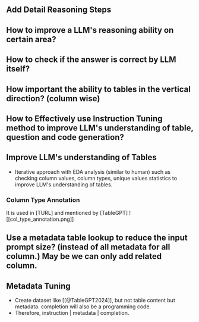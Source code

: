 
## Add Detail Reasoning Steps
## How to improve a LLM's reasoning ability on certain area?

## How to check if the answer is correct by LLM itself? 

## How important the ability to tables in the vertical direction? (column wise)


## How to Effectively use Instruction Tuning method to improve LLM's understanding of table, question and code generation?


## Improve LLM's understanding of Tables

- Iterative approach with EDA analysis (similar to human) such as checking column values, column types, unique values statistics to improve LLM's understanding of tables.

### Column Type Annotation 

It is used in [TURL] and mentioned by [TableGPT]
![[col_type_annotation.png]]

## Use a metadata table lookup to reduce the input prompt size? (instead of all metadata for all column.) May be we can only add related column.

## Metadata Tuning  

- Create dataset like [[@TableGPT2024]], but not table content but metadata. completion will also be a programming code. 
- Therefore, instruction | metadata | completion.



























